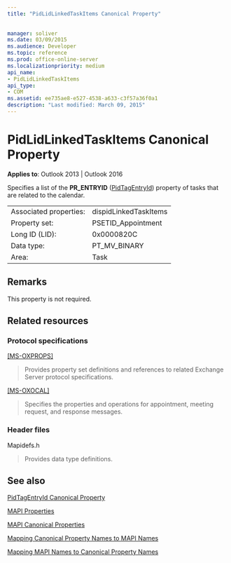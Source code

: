 ```yaml
---
title: "PidLidLinkedTaskItems Canonical Property"
 
 
manager: soliver
ms.date: 03/09/2015
ms.audience: Developer
ms.topic: reference
ms.prod: office-online-server
ms.localizationpriority: medium
api_name:
- PidLidLinkedTaskItems
api_type:
- COM
ms.assetid: ee735ae8-e527-4538-a633-c3f57a36f0a1
description: "Last modified: March 09, 2015"
---
```


# PidLidLinkedTaskItems Canonical Property

  
  
**Applies to**: Outlook 2013 | Outlook 2016 
  
Specifies a list of the **PR_ENTRYID** ([PidTagEntryId](pidtagentryid-canonical-property.md)) property of tasks that are related to the calendar. 
  
|||
|:-----|:-----|
|Associated properties:  <br/> |dispidLinkedTaskItems  <br/> |
|Property set:  <br/> |PSETID_Appointment  <br/> |
|Long ID (LID):  <br/> |0x0000820C  <br/> |
|Data type:  <br/> |PT_MV_BINARY  <br/> |
|Area:  <br/> |Task  <br/> |
   
## Remarks

This property is not required.
  
## Related resources

### Protocol specifications

[[MS-OXPROPS]](https://msdn.microsoft.com/library/f6ab1613-aefe-447d-a49c-18217230b148%28Office.15%29.aspx)
  
> Provides property set definitions and references to related Exchange Server protocol specifications.
    
[[MS-OXOCAL]](https://msdn.microsoft.com/library/09861fde-c8e4-4028-9346-e7c214cfdba1%28Office.15%29.aspx)
  
> Specifies the properties and operations for appointment, meeting request, and response messages.
    
### Header files

Mapidefs.h
  
> Provides data type definitions.
    
## See also



[PidTagEntryId Canonical Property](pidtagentryid-canonical-property.md)


[MAPI Properties](mapi-properties.md)
  
[MAPI Canonical Properties](mapi-canonical-properties.md)
  
[Mapping Canonical Property Names to MAPI Names](mapping-canonical-property-names-to-mapi-names.md)
  
[Mapping MAPI Names to Canonical Property Names](mapping-mapi-names-to-canonical-property-names.md)

